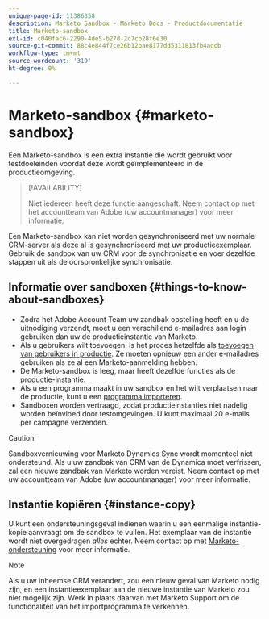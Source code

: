 ```yaml
---
unique-page-id: 11386358
description: Marketo Sandbox - Marketo Docs - Productdocumentatie
title: Marketo-sandbox
exl-id: c040fac6-2290-4de5-b27d-2c7cb28f6e30
source-git-commit: 88c4e844f7ce26b12bae8177dd5311813fb4adcb
workflow-type: tm+mt
source-wordcount: '319'
ht-degree: 0%

---
```


# Marketo-sandbox {#marketo-sandbox}

Een Marketo-sandbox is een extra instantie die wordt gebruikt voor testdoeleinden voordat deze wordt geïmplementeerd in de productieomgeving.

>[!AVAILABILITY]
>
>Niet iedereen heeft deze functie aangeschaft. Neem contact op met het accountteam van Adobe (uw accountmanager) voor meer informatie.

Een Marketo-sandbox kan niet worden gesynchroniseerd met uw normale CRM-server als deze al is gesynchroniseerd met uw productieexemplaar. Gebruik de sandbox van uw CRM voor de synchronisatie en voer dezelfde stappen uit als de oorspronkelijke synchronisatie.

## Informatie over sandboxen {#things-to-know-about-sandboxes}

* Zodra het Adobe Account Team uw zandbak opstelling heeft en u de uitnodiging verzendt, moet u een verschillend e-mailadres aan login gebruiken dan uw de productieinstantie van Marketo.
* Als u gebruikers wilt toevoegen, is het proces hetzelfde als [toevoegen van gebruikers in productie](/help/marketo/product-docs/administration/users-and-roles/managing-marketo-users.md#create-users). Ze moeten opnieuw een ander e-mailadres gebruiken als ze al een Marketo-aanmelding hebben.
* De Marketo-sandbox is leeg, maar heeft dezelfde functies als de productie-instantie.
* Als u een programma maakt in uw sandbox en het wilt verplaatsen naar de productie, kunt u een [programma importeren](/help/marketo/product-docs/core-marketo-concepts/programs/working-with-programs/import-a-program.md).
* Sandboxen worden vertraagd, zodat productieinstanties niet nadelig worden beïnvloed door testomgevingen. U kunt maximaal 20 e-mails per campagne verzenden.

>[!CAUTION]
>
>Sandboxvernieuwing voor Marketo Dynamics Sync wordt momenteel niet ondersteund. Als u uw zandbak van CRM van de Dynamica moet verfrissen, zal een nieuwe zandbak van Marketo worden vereist. Neem contact op met uw accountteam van Adobe (uw accountmanager) voor meer informatie.

## Instantie kopiëren {#instance-copy}

U kunt een ondersteuningsgeval indienen waarin u een eenmalige instantie-kopie aanvraagt om de sandbox te vullen. Het exemplaar van de instantie wordt niet overgedragen _alles_ echter. Neem contact op met [Marketo-ondersteuning](https://nation.marketo.com/t5/Support/ct-p/Support) voor meer informatie.

>[!NOTE]
>
>Als u uw inheemse CRM verandert, zou een nieuw geval van Marketo nodig zijn, en een instantieexemplaar aan de nieuwe instantie van Marketo zou niet mogelijk zijn. Werk in plaats daarvan met Marketo Support om de functionaliteit van het importprogramma te verkennen.
